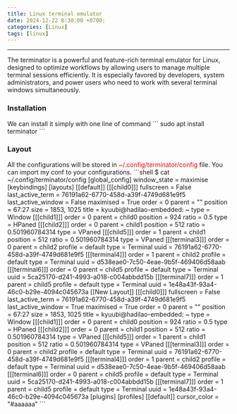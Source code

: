 ```yaml
---
title: Linux terminal emulator
date: 2024-12-22 8:30:00 +0700;
categories: [Linux]
tags: [linux]     
---
```


---
The terminator is a powerful and feature-rich terminal emulator for Linux, designed to optimize workflows by allowing users to manage multiple terminal sessions efficiently. It is especially favored by developers, system administrators, and power users who need to work with several terminal windows simultaneously.

<h3 id="Installation" style="font-weight: bold;">Installation</h3>
We can install it simply with one line of command
```
sudo apt install terminator
```
<h3 id="Layout" style="font-weight: bold;">Layout</h3>
All the configurations will be stored in <span style="color:red">~/.config/terminator/config</span> file. You can import my conf to your configurations. 
```shell
$ cat ~/.config/terminator/config
[global_config]
  window_state = maximise
[keybindings]
[layouts]
  [[default]]
    [[[child0]]]
      fullscreen = False
      last_active_term = 76191a62-6770-458d-a39f-4749d681e9f5
      last_active_window = False
      maximised = True
      order = 0
      parent = ""
      position = 67:27
      size = 1853, 1025
      title = kyuubi@hadilao-embedded: ~
      type = Window
    [[[child1]]]
      order = 0
      parent = child0
      position = 924
      ratio = 0.5
      type = HPaned
    [[[child2]]]
      order = 0
      parent = child1
      position = 512
      ratio = 0.501960784314
      type = VPaned
    [[[child5]]]
      order = 1
      parent = child1
      position = 512
      ratio = 0.501960784314
      type = VPaned
    [[[terminal3]]]
      order = 0
      parent = child2
      profile = default
      type = Terminal
      uuid = 76191a62-6770-458d-a39f-4749d681e9f5
    [[[terminal4]]]
      order = 1
      parent = child2
      profile = default
      type = Terminal
      uuid = d538eae0-7c50-4eae-9b5f-469406d58aab
    [[[terminal6]]]
      order = 0
      parent = child5
      profile = default
      type = Terminal
      uuid = 5ca25170-d241-4993-a018-c004abbdd15b
    [[[terminal7]]]
      order = 1
      parent = child5
      profile = default
      type = Terminal
      uuid = 1e48a43f-93a4-46c0-b29e-4094c045673a
  [[New Layout]]
    [[[child0]]]
      fullscreen = False
      last_active_term = 76191a62-6770-458d-a39f-4749d681e9f5
      last_active_window = True
      maximised = True
      order = 0
      parent = ""
      position = 67:27
      size = 1853, 1025
      title = kyuubi@hadilao-embedded: ~
      type = Window
    [[[child1]]]
      order = 0
      parent = child0
      position = 924
      ratio = 0.5
      type = HPaned
    [[[child2]]]
      order = 0
      parent = child1
      position = 512
      ratio = 0.501960784314
      type = VPaned
    [[[child5]]]
      order = 1
      parent = child1
      position = 512
      ratio = 0.501960784314
      type = VPaned
    [[[terminal3]]]
      order = 0
      parent = child2
      profile = default
      type = Terminal
      uuid = 76191a62-6770-458d-a39f-4749d681e9f5
    [[[terminal4]]]
      order = 1
      parent = child2
      profile = default
      type = Terminal
      uuid = d538eae0-7c50-4eae-9b5f-469406d58aab
    [[[terminal6]]]
      order = 0
      parent = child5
      profile = default
      type = Terminal
      uuid = 5ca25170-d241-4993-a018-c004abbdd15b
    [[[terminal7]]]
      order = 1
      parent = child5
      profile = default
      type = Terminal
      uuid = 1e48a43f-93a4-46c0-b29e-4094c045673a
[plugins]
[profiles]
  [[default]]
    cursor_color = "#aaaaaa"
```